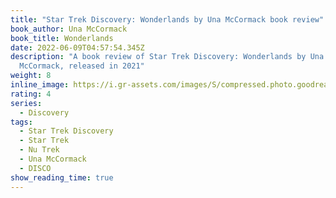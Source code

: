 ```yaml
---
title: "Star Trek Discovery: Wonderlands by Una McCormack book review"
book_author: Una McCormack
book_title: Wonderlands
date: 2022-06-09T04:57:54.345Z
description: "A book review of Star Trek Discovery: Wonderlands by Una
  McCormack, released in 2021"
weight: 8
inline_image: https://i.gr-assets.com/images/S/compressed.photo.goodreads.com/books/1616732391l/57530361._SY475_.jpg
rating: 4
series:
  - Discovery
tags:
  - Star Trek Discovery
  - Star Trek
  - Nu Trek
  - Una McCormack
  - DISCO
show_reading_time: true
---
```



<!--more-->